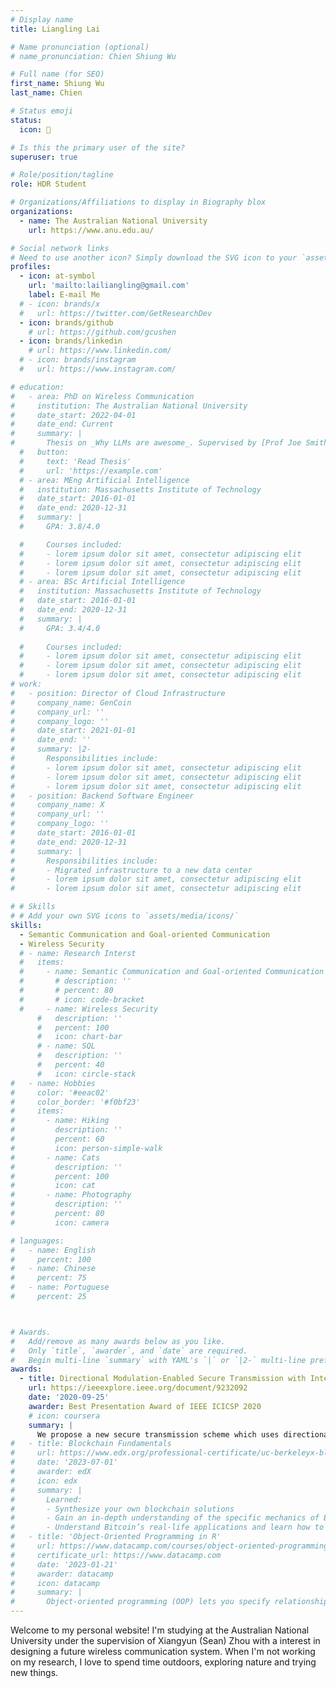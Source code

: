 ```yaml
---
# Display name
title: Liangling Lai

# Name pronunciation (optional)
# name_pronunciation: Chien Shiung Wu

# Full name (for SEO)
first_name: Shiung Wu
last_name: Chien

# Status emoji
status:
  icon: 🍞

# Is this the primary user of the site?
superuser: true

# Role/position/tagline
role: HDR Student

# Organizations/Affiliations to display in Biography blox
organizations:
  - name: The Australian National University
    url: https://www.anu.edu.au/

# Social network links
# Need to use another icon? Simply download the SVG icon to your `assets/media/icons/` folder.
profiles:
  - icon: at-symbol
    url: 'mailto:lailiangling@gmail.com'
    label: E-mail Me
  # - icon: brands/x
  #   url: https://twitter.com/GetResearchDev
  - icon: brands/github
    # url: https://github.com/gcushen
  - icon: brands/linkedin
    # url: https://www.linkedin.com/
  # - icon: brands/instagram
  #   url: https://www.instagram.com/

# education:
#   - area: PhD on Wireless Communication
#     institution: The Australian National University
#     date_start: 2022-04-01
#     date_end: Current
#     summary: |
#       Thesis on _Why LLMs are awesome_. Supervised by [Prof Joe Smith](https://example.com). Presented papers at 5 IEEE conferences with the contributions being published in 2 Springer journals.
  #   button:
  #     text: 'Read Thesis'
  #     url: 'https://example.com'
  # - area: MEng Artificial Intelligence
  #   institution: Massachusetts Institute of Technology
  #   date_start: 2016-01-01
  #   date_end: 2020-12-31
  #   summary: |
  #     GPA: 3.8/4.0

  #     Courses included:
  #     - lorem ipsum dolor sit amet, consectetur adipiscing elit
  #     - lorem ipsum dolor sit amet, consectetur adipiscing elit
  #     - lorem ipsum dolor sit amet, consectetur adipiscing elit
  # - area: BSc Artificial Intelligence
  #   institution: Massachusetts Institute of Technology
  #   date_start: 2016-01-01
  #   date_end: 2020-12-31
  #   summary: |
  #     GPA: 3.4/4.0
      
  #     Courses included:
  #     - lorem ipsum dolor sit amet, consectetur adipiscing elit
  #     - lorem ipsum dolor sit amet, consectetur adipiscing elit
  #     - lorem ipsum dolor sit amet, consectetur adipiscing elit
# work:
#   - position: Director of Cloud Infrastructure
#     company_name: GenCoin
#     company_url: ''
#     company_logo: ''
#     date_start: 2021-01-01
#     date_end: ''
#     summary: |2-
#       Responsibilities include:
#       - lorem ipsum dolor sit amet, consectetur adipiscing elit
#       - lorem ipsum dolor sit amet, consectetur adipiscing elit
#       - lorem ipsum dolor sit amet, consectetur adipiscing elit
#   - position: Backend Software Engineer
#     company_name: X
#     company_url: ''
#     company_logo: ''
#     date_start: 2016-01-01
#     date_end: 2020-12-31
#     summary: |
#       Responsibilities include:
#       - Migrated infrastructure to a new data center
#       - lorem ipsum dolor sit amet, consectetur adipiscing elit
#       - lorem ipsum dolor sit amet, consectetur adipiscing elit

# # Skills
# # Add your own SVG icons to `assets/media/icons/`
skills:
  - Semantic Communication and Goal-oriented Communication
  - Wireless Security
  # - name: Research Interst
  #   items:
  #     - name: Semantic Communication and Goal-oriented Communication
  #       # description: ''
  #       # percent: 80
  #       # icon: code-bracket
  #     - name: Wireless Security
      #   description: ''
      #   percent: 100
      #   icon: chart-bar
      # - name: SQL
      #   description: ''
      #   percent: 40
      #   icon: circle-stack
#   - name: Hobbies
#     color: '#eeac02'
#     color_border: '#f0bf23'
#     items:
#       - name: Hiking
#         description: ''
#         percent: 60
#         icon: person-simple-walk
#       - name: Cats
#         description: ''
#         percent: 100
#         icon: cat
#       - name: Photography
#         description: ''
#         percent: 80
#         icon: camera

# languages:
#   - name: English
#     percent: 100
#   - name: Chinese
#     percent: 75
#   - name: Portuguese
#     percent: 25



# Awards.
#   Add/remove as many awards below as you like.
#   Only `title`, `awarder`, and `date` are required.
#   Begin multi-line `summary` with YAML's `|` or `|2-` multi-line prefix and indent 2 spaces below.
awards:
  - title: Directional Modulation-Enabled Secure Transmission with Intelligent Reflecting Surface
    url: https://ieeexplore.ieee.org/document/9232092
    date: '2020-09-25'
    awarder: Best Presentation Award of IEEE ICICSP 2020
    # icon: coursera
    summary: |
      We propose a new secure transmission scheme which uses directional modulation (DM) with artificial noise and is aided by the intelligent reflecting surface (IRS). Specifically, the direct path and IRS-enabled reflect path carry the same confidential signal and thus can be coherently added at the desired position to maximize the total received power, while the received signals at other positions are distorted. We derive a closed-form expression for the secrecy rate achieved by the proposed scheme. Using simulation results, we show that the proposed scheme can achieve two-dimensional secure transmission at a specific position. Also, its performance advantage over the conventional DM scheme becomes more pronounced as the number of reflecting elements at the IRS increases.
#   - title: Blockchain Fundamentals
#     url: https://www.edx.org/professional-certificate/uc-berkeleyx-blockchain-fundamentals
#     date: '2023-07-01'
#     awarder: edX
#     icon: edx
#     summary: |
#       Learned:
#       - Synthesize your own blockchain solutions
#       - Gain an in-depth understanding of the specific mechanics of Bitcoin
#       - Understand Bitcoin’s real-life applications and learn how to attack and destroy Bitcoin, Ethereum, smart contracts and Dapps, and alternatives to Bitcoin’s Proof-of-Work consensus algorithm
#   - title: 'Object-Oriented Programming in R'
#     url: https://www.datacamp.com/courses/object-oriented-programming-with-s3-and-r6-in-r
#     certificate_url: https://www.datacamp.com
#     date: '2023-01-21'
#     awarder: datacamp
#     icon: datacamp
#     summary: |
#       Object-oriented programming (OOP) lets you specify relationships between functions and the objects that they can act on, helping you manage complexity in your code. This is an intermediate level course, providing an introduction to OOP, using the S3 and R6 systems. S3 is a great day-to-day R programming tool that simplifies some of the functions that you write. R6 is especially useful for industry-specific analyses, working with web APIs, and building GUIs.
---
```


Welcome to my personal website! I'm studying at the Australian National University under the supervision of Xiangyun (Sean) Zhou with a interest in designing a future wireless communication system. When I'm not working on my research, I love to spend time outdoors, exploring nature and trying new things. 

